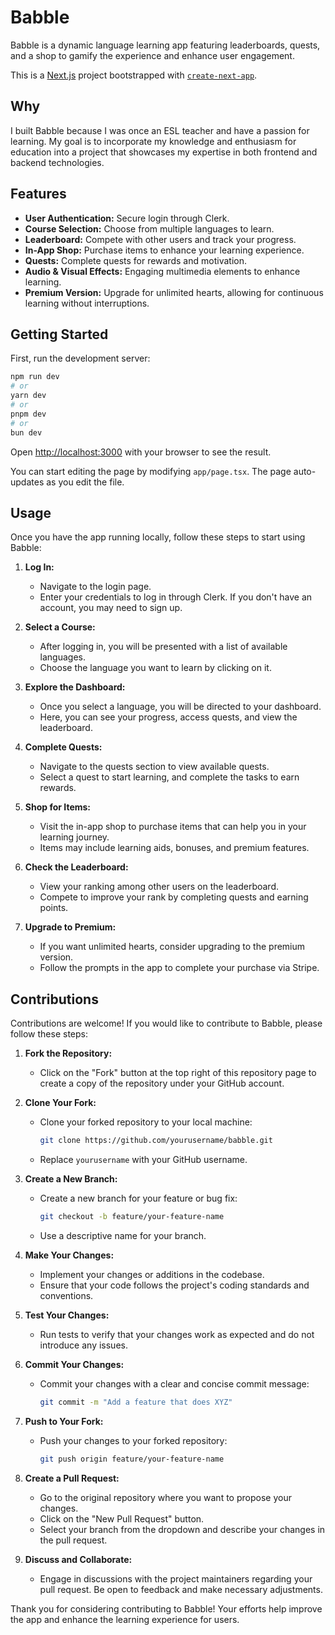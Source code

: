 # Babble

Babble is a dynamic language learning app featuring leaderboards, quests, and a shop to gamify the experience and enhance user engagement.

This is a [Next.js](https://nextjs.org) project bootstrapped with [`create-next-app`](https://nextjs.org/docs/app/api-reference/cli/create-next-app).

## Why 
I built Babble because I was once an ESL teacher and have a passion for learning. My goal is to incorporate my knowledge and enthusiasm for education into a project that showcases my expertise in both frontend and backend technologies.

## Features
- **User Authentication:** Secure login through Clerk.
- **Course Selection:** Choose from multiple languages to learn.
- **Leaderboard:** Compete with other users and track your progress.
- **In-App Shop:** Purchase items to enhance your learning experience.
- **Quests:** Complete quests for rewards and motivation.
- **Audio & Visual Effects:** Engaging multimedia elements to enhance learning.
- **Premium Version:** Upgrade for unlimited hearts, allowing for continuous learning without interruptions.

## Getting Started

First, run the development server:

```bash
npm run dev
# or
yarn dev
# or
pnpm dev
# or
bun dev
```

Open [http://localhost:3000](http://localhost:3000) with your browser to see the result.

You can start editing the page by modifying `app/page.tsx`. The page auto-updates as you edit the file.

## Usage

Once you have the app running locally, follow these steps to start using Babble:

1. **Log In:**
   - Navigate to the login page.
   - Enter your credentials to log in through Clerk. If you don't have an account, you may need to sign up.

2. **Select a Course:**
   - After logging in, you will be presented with a list of available languages.
   - Choose the language you want to learn by clicking on it.

3. **Explore the Dashboard:**
   - Once you select a language, you will be directed to your dashboard.
   - Here, you can see your progress, access quests, and view the leaderboard.

4. **Complete Quests:**
   - Navigate to the quests section to view available quests.
   - Select a quest to start learning, and complete the tasks to earn rewards.

5. **Shop for Items:**
   - Visit the in-app shop to purchase items that can help you in your learning journey.
   - Items may include learning aids, bonuses, and premium features.

6. **Check the Leaderboard:**
   - View your ranking among other users on the leaderboard.
   - Compete to improve your rank by completing quests and earning points.

7. **Upgrade to Premium:**
   - If you want unlimited hearts, consider upgrading to the premium version.
   - Follow the prompts in the app to complete your purchase via Stripe.

## Contributions

Contributions are welcome! If you would like to contribute to Babble, please follow these steps:

1. **Fork the Repository:**
   - Click on the "Fork" button at the top right of this repository page to create a copy of the repository under your GitHub account.

2. **Clone Your Fork:**
   - Clone your forked repository to your local machine:
     ```bash
     git clone https://github.com/yourusername/babble.git
     ```
   - Replace `yourusername` with your GitHub username.

3. **Create a New Branch:**
   - Create a new branch for your feature or bug fix:
     ```bash
     git checkout -b feature/your-feature-name
     ```
   - Use a descriptive name for your branch.

4. **Make Your Changes:**
   - Implement your changes or additions in the codebase.
   - Ensure that your code follows the project's coding standards and conventions.

5. **Test Your Changes:**
   - Run tests to verify that your changes work as expected and do not introduce any issues.

6. **Commit Your Changes:**
   - Commit your changes with a clear and concise commit message:
     ```bash
     git commit -m "Add a feature that does XYZ"
     ```

7. **Push to Your Fork:**
   - Push your changes to your forked repository:
     ```bash
     git push origin feature/your-feature-name
     ```

8. **Create a Pull Request:**
   - Go to the original repository where you want to propose your changes.
   - Click on the "New Pull Request" button.
   - Select your branch from the dropdown and describe your changes in the pull request.

9. **Discuss and Collaborate:**
   - Engage in discussions with the project maintainers regarding your pull request. Be open to feedback and make necessary adjustments.

Thank you for considering contributing to Babble! Your efforts help improve the app and enhance the learning experience for users.



